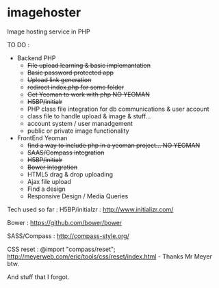 imagehoster
===========

Image hosting service in PHP

TO DO :
  - Backend PHP
    - ~~File upload learning & basic implemantation~~
    - ~~Basic password protected app~~
    - ~~Upload link generation~~
    - ~~redirect index.php for some folder~~
    - ~~Get Yeoman to work with php NO YEOMAN~~
    - ~~H5BP/initialr~~
    - PHP class file integration for db communications & user account
    - class file to handle upload & image & stuff...
    - account system / user manadgement
    - public or private image functionality
  - FrontEnd Yeoman
    - ~~find a way to include php in a yeoman project... NO YEOMAN~~
    - ~~SAAS/Compass integration~~
    - ~~H5BP/initialr~~
    - ~~Bower integration~~
    - HTML5 drag & drop uploading
    - Ajax file upload
    - Find a design
    - Responsive Design / Media Queries

Tech used so far :
H5BP/initialzr : http://www.initializr.com/

Bower : https://github.com/bower/bower

SASS/Compass : http://compass-style.org/

CSS reset : @import "compass/reset"; http://meyerweb.com/eric/tools/css/reset/index.html - Thanks Mr Meyer btw.


And stuff that I forgot.
